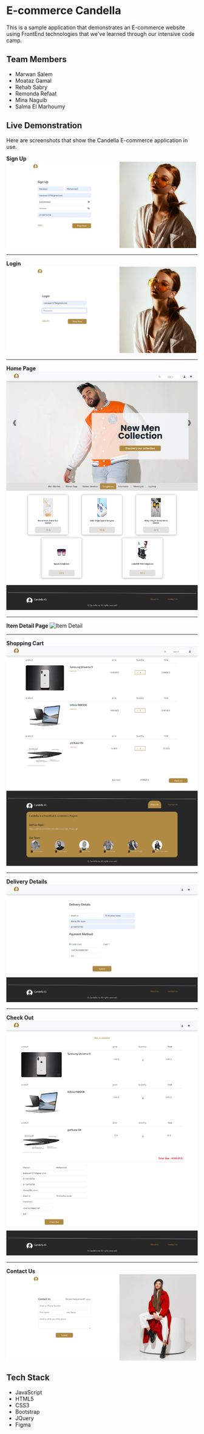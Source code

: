 # E-commerce Candella

This is a sample application that demonstrates an E-commerce website using FrontEnd technologies that we've learned through our intensive code camp. 

## Team Members

* Marwan Salem
* Moataz Gamal 
* Rehab Sabry
* Remonda Refaat
* Mina Naguib
* Salma El Marhoumy


## Live Demonstration


Here are screenshots that show the Candella E-commerce application in use.

**Sign Up**
![Sign Up](/images/aboutdisc/signup.png?raw=true "Sign Up")

---


**Login**
![Login](/images/aboutdisc/login.png?raw=true "Login")

---

**Home Page**
![Home Page](/images/aboutdisc/Candella.png?raw=true "Optional Title")

---

**Item Detail Page**
![Item Detail](/images/aboutdisc/Productdetails.png.png?raw=true "Optional Title")

---

**Shopping Cart**
![Shopping Cart](/images/aboutdisc/cart.png?raw=true "Shopping Cart")

---

**Delivery Details**
![Delivery Details](/images/aboutdisc/Deliverydetails.png?raw=true "Delivery Details")

---

**Check Out**
![Check Out](/images/aboutdisc/Ckeckout.png?raw=true "Check Out")

---

**Contact Us**
![Contact Us](/images/aboutdisc/contactus.png?raw=true "Contact Us")


## Tech Stack
* JavaScript
* HTML5
* CSS3
* Bootstrap
* JQuery
* Figma
